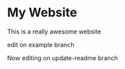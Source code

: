 # My Website

This is a really awesome website

edit on example branch

Now editing on update-readme branch
